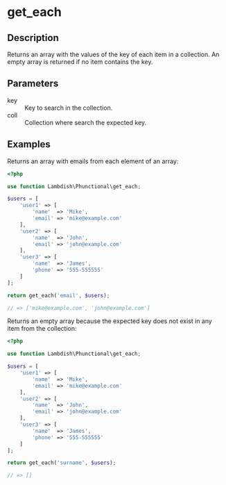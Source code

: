 # get_each

## Description
Returns an array with the values of the key of each item in a collection. An empty array is returned if no item contains the key.


## Parameters

<dl>
    <dt>key</dt>
    <dd>Key to search in the collection.</dd>
    <dt>coll</dt>
    <dd>Collection where search the expected key.</dd>
</dl>

## Examples

Returns an array with emails from each element of an array:
```php
<?php

use function Lambdish\Phunctional\get_each;

$users = [
    'user1' => [
        'name'  => 'Mike',
        'email' => 'mike@example.com'
    ],
    'user2' => [
        'name'  => 'John',
        'email' => 'john@example.com'
    ],
    'user3' => [
        'name'  => 'James',
        'phone' => '555-555555'
    ]
];

return get_each('email', $users);

// => ['mike@example.com', 'john@example.com']
```

Returns an empty array because the expected key does not exist in any item from the collection:
```php
<?php

use function Lambdish\Phunctional\get_each;

$users = [
    'user1' => [
        'name'  => 'Mike',
        'email' => 'mike@example.com'
    ],
    'user2' => [
        'name'  => 'John',
        'email' => 'john@example.com'
    ],
    'user3' => [
        'name'  => 'James',
        'phone' => '555-555555'
    ]
];

return get_each('surname', $users);

// => []
```